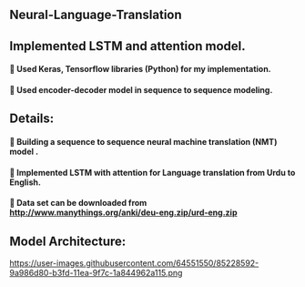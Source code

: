 ## Neural-Language-Translation

## Implemented LSTM and attention model.

####  Used Keras, Tensorflow libraries (Python) for my implementation.
####  Used encoder-decoder model in sequence to sequence modeling.

## Details:

####  Building a sequence to sequence neural machine translation (NMT) model .
####  Implemented LSTM with attention for Language translation from Urdu to English.
####  Data set can be downloaded from http://www.manythings.org/anki/deu-eng.zip/urd-eng.zip

## Model Architecture:
https://user-images.githubusercontent.com/64551550/85228592-9a986d80-b3fd-11ea-9f7c-1a844962a115.png
